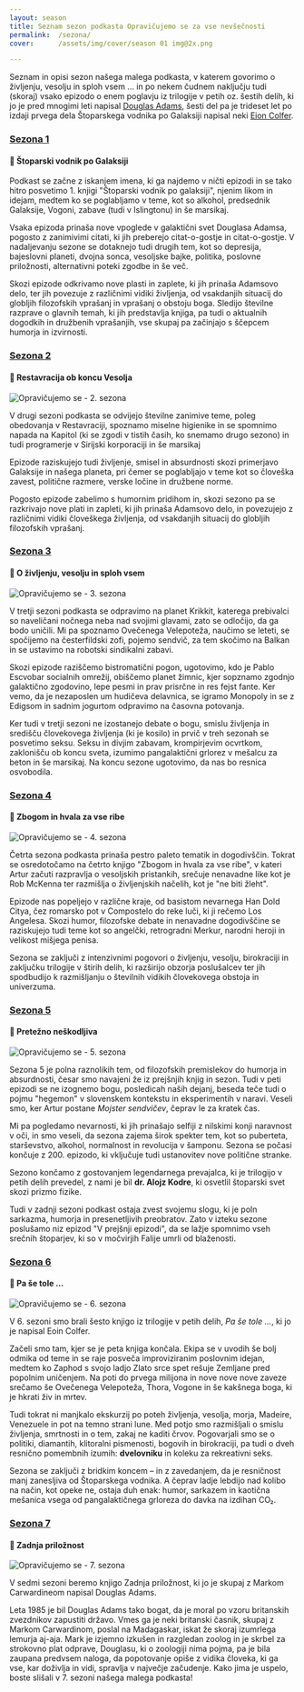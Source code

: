 ```yaml
---
layout: season
title: Seznam sezon podkasta Opravičujemo se za vse nevšečnosti
permalink:  /sezona/
cover:      /assets/img/cover/season 01 img@2x.png

---
```


Seznam in opisi sezon našega malega podkasta, v katerem govorimo o življenju, vesolju in sploh vsem ... in po nekem čudnem naključju tudi (skoraj) vsako epizodo o enem poglavju iz trilogije v petih oz. šestih delih, ki jo je pred mnogimi leti napisal [Douglas Adams](https://sl.wikipedia.org/wiki/Douglas_Adams), šesti del pa je trideset let po izdaji prvega dela Štoparskega vodnika po Galaksiji napisal neki [Eion Colfer](https://en.wikipedia.org/wiki/Eoin_Colfer).

### [Sezona 1](../sezona/01/)
#### 📖 Štoparski vodnik po Galaksiji
<!-- <img class="post-content" src="/assets/img/cover/season 01 img@2x.png" alt="Opravičujemo se - 1. sezona" /> -->

Podkast se začne z iskanjem imena, ki ga najdemo v ničti epizodi in se tako hitro posvetimo 1. knjigi "Štoparski vodnik po galaksiji", njenim likom in idejam, medtem ko se poglabljamo v teme, kot so alkohol, predsednik Galaksije, Vogoni, zabave (tudi v Islingtonu) in še marsikaj. 

Vsaka epizoda prinaša nove vpoglede v galaktični svet Douglasa Adamsa, pogosto z zanimivimi citati, ki jih preberejo citat-o-gostje in citat-o-gostje. V nadaljevanju sezone se dotaknejo tudi drugih tem, kot so depresija, bajeslovni planeti, dvojna sonca, vesoljske bajke, politika, poslovne priložnosti, alternativni poteki zgodbe in še več.

Skozi epizode odkrivamo nove plasti in zaplete, ki jih prinaša Adamsovo delo, ter jih povezuje z različnimi vidiki življenja, od vsakdanjih situacij do globljih filozofskih vprašanj in vprašanj o obstoju boga. Sledijo številne razprave o glavnih temah, ki jih predstavlja knjiga, pa tudi o aktualnih dogodkih in družbenih vprašanjih, vse skupaj pa začinjajo s ščepcem humorja in izvirnosti.

### [Sezona 2](../sezona/02/)
#### 📖 Restavracija ob koncu Vesolja
<img class="post-content" src="/assets/img/cover/season 02 img@2x.png" alt="Opravičujemo se - 2. sezona" />

V drugi sezoni podkasta se odvijejo številne zanimive teme, poleg obedovanja v Restavraciji, spoznamo miselne higienike in se spomnimo napada na Kapitol (ki se zgodi v tistih časih, ko snemamo drugo sezono) in tudi programerje v Sirijski korporaciji in še marsikaj

Epizode raziskujejo tudi življenje, smisel in absurdnosti skozi primerjavo Galaksije in našega planeta, pri čemer se poglabljajo v teme kot so človeška zavest, politične razmere, verske ločine in družbene norme.

Pogosto epizode zabelimo s humornim pridihom in, skozi sezono pa se razkrivajo nove plati in zapleti, ki jih prinaša Adamsovo delo, in povezujejo z različnimi vidiki človeškega življenja, od vsakdanjih situacij do globljih filozofskih vprašanj.


<!-- *GPT* Epizode se dotikajo letenja, stripovskih junakov, Balkana, robotskih zabav, matematičnih paradoksov in družabnih omrežij, med drugim. V ospredju so tudi humor, filozofske razprave in spomini na zgodovinske dogodke, kot so vojne, politični režimi in tehnološki napredki. Skozi številne citate, prebrane s strani različnih gostov, poslušalci vstopajo v raznolik svet Douglasa Adamsa, ki navdihuje razmišljanje o smislu življenja in univerzuma. Vsaka epizoda prinaša svež vpogled v galaktični svet in hkrati spodbuja k razmisleku o človeški eksistenci in družbenih izzivih. -->


### [Sezona 3](../sezona/03/)
#### 📖 O življenju, vesolju in sploh vsem
<img class="post-content" src="/assets/img/cover/season 03 img@2x.png" alt="Opravičujemo se - 3. sezona" />

V tretji sezoni podkasta se odpravimo na planet Krikkit, katerega prebivalci so naveličani nočnega neba nad svojimi glavami, zato se odločijo, da ga bodo uničili. Mi pa spoznamo Ovečenega Velepoteža, naučimo se leteti, se spočijemo na česterfildski zofi, pojemo sendvič, za tem skočimo na Balkan in se ustavimo na robotski sindikalni zabavi.

Skozi epizode raziščemo bistromatični pogon, ugotovimo, kdo je Pablo Escvobar socialnih omrežij, obiščemo planet žimnic, kjer sopznamo zgodnjo galaktično zgodovino, lepe pesmi in prav prisrčne in res fejst fante. Ker vemo, da je nezaposlen um hudičeva delavnica, se igramo Monopoly in se z Edigsom in sadnim jogurtom odpravimo na časovna potovanja.

Ker tudi v tretji sezoni ne izostanejo debate o bogu, smislu življenja in središču človekovega življenja (ki je kosilo) in prvič v treh sezonah se posvetimo seksu. Seksu in divjim zabavam, krompirjevim ocvrtkom, zaklonišču ob koncu sveta, izumimo pangalaktični grlorez v mešalcu za beton in še marsikaj. Na koncu sezone ugotovimo, da nas bo resnica osvobodila. 

### [Sezona 4](../sezona/04/)
#### 📖 Zbogom in hvala za vse ribe
<img class="post-content" src="/assets/img/cover/season 04 img@2x.png" alt="Opravičujemo se - 4. sezona" />

Četrta sezona podkasta prinaša pestro paleto tematik in dogodivščin. Tokrat se osredotočamo na četrto knjigo "Zbogom in hvala za vse ribe", v kateri Artur začuti razpravlja o vesoljskih pristankih, srečuje nenavadne like kot je Rob McKenna ter razmišlja o življenjskih načelih, kot je "ne biti žleht".

Epizode nas popeljejo v različne kraje, od basistom nevarnega Han Dold Citya, čez romarsko pot v Compostelo do reke luči, ki ji rečemo Los Angelesa. Skozi humor, filozofske debate in nenavadne dogodivščine se raziskujejo tudi teme kot so angelčki, retrogradni Merkur, narodni heroji in velikost mišjega penisa.

Sezona se zaključi z intenzivnimi pogovori o življenju, vesolju, birokraciji in zaključku trilogije v štirih delih, ki razširijo obzorja poslušalcev ter jih spodbudijo k razmišljanju o številnih vidikih človekovega obstoja in univerzuma. 

### [Sezona 5](../sezona/05/)
#### 📖 Pretežno neškodljiva
<img class="post-content" src="/assets/img/cover/season 05 img@2x.png" alt="Opravičujemo se - 5. sezona" />

Sezona 5 je polna raznolikih tem, od filozofskih premislekov do humorja in absurdnosti, česar smo navajeni že iz prejšnjih knjig in sezon. Tudi v peti epizodi se ne izognemo bogu, posledicah naših dejanj, beseda teče tudi o pojmu "hegemon" v slovenskem kontekstu in eksperimentih v naravi. Veseli smo, ker Artur postane *Mojster sendvičev*, čeprav le za kratek čas.

Mi pa pogledamo nevarnosti, ki jih prinašajo selfiji z nilskimi konji naravnost v oči, in smo veseli, da sezona zajema širok spekter tem, kot so puberteta, starševstvo, alkohol, normalnost in revolucija v šamponu. Sezona se počasi končuje z 200. epizodo, ki vključuje tudi ustanovitev nove politične stranke. 

Sezono končamo z gostovanjem legendarnega prevajalca, ki je trilogijo v petih delih prevedel, z nami je bil **dr. Alojz Kodre**, ki osvetlil štoparski svet skozi prizmo fizike. 

Tudi v zadnji sezoni podkast ostaja zvest svojemu slogu, ki je poln sarkazma, humorja in presenetljivih preobratov. Zato v izteku sezone poslušamo niz epizod "V prejšnji epizodi", da se lažje spomnimo vseh srečnih štoparjev, ki so v močvirjih Falije umrli od blaženosti. 

### [Sezona 6](../sezona/06/)
#### 📖 Pa še tole …
<img class="post-content" src="/assets/img/cover/season 06 img@2x.png" alt="Opravičujemo se - 6. sezona" />

V 6. sezoni smo brali šesto knjigo iz trilogije v petih delih, *Pa še tole ...*, ki jo je napisal Eoin Colfer. 

Začeli smo tam, kjer se je peta knjiga končala. Ekipa se v uvodih še bolj odmika od teme in se raje posveča improviziranim poslovnim idejan, medtem ko Zaphod s svojo ladjo Zlato srce spet rešuje Zemljane pred popolnim uničenjem. Na poti do prvega milijona in nove nove nove zaveze srečamo še Ovečenega Velepoteža, Thora, Vogone in še kakšnega boga, ki je hkrati živ in mrtev. 

Tudi tokrat ni manjkalo ekskurzij po poteh življenja, vesolja, morja, Madeire, Venezuele in pot na temno strani lune. Med potjo smo razmišljali o smislu življenja, smrtnosti in o tem, zakaj ne kaditi črvov. Pogovarjali smo se o politiki, diamantih, klitoralni pismenosti, bogovih in birokraciji, pa tudi o dveh resnično pomembnih izumih: **dvelovniku** in koleku za rekreativni seks.

Sezona se zaključi z bridkim koncem – in z zavedanjem, da je resničnost manj zanesljiva od Štoparskega vodnika. A čeprav ladje lebdijo nad kolibo na način, kot opeke ne, ostaja duh enak: humor, sarkazem in kaotična mešanica vsega od pangalaktičnega grloreza do davka na izdihan CO₂.

### [Sezona 7](../sezona/07/)
#### 📖 Zadnja priložnost
<img class="post-content" src="/assets/img/cover/season 07 img@2x.png" alt="Opravičujemo se - 7. sezona" />

V sedmi sezoni beremo knjigo Zadnja priložnost, ki jo je skupaj z Markom Carwardineom napisal Douglas Adams.

Leta 1985 je bil Douglas Adams tako bogat, da je moral po vzoru britanskih zvezdnikov zapustiti državo. Vmes ga je neki britanski časnik, skupaj z Markom Carwardinom, poslal na Madagaskar, iskat že skoraj izumrlega lemurja aj-aja. Mark je izjemno izkušen in razgledan zoolog in je skrbel za strokovno plat odprave, Douglasu, ki o zoologiji nima pojma, pa je bila zaupana predvsem naloga, da popotovanje opiše z vidika človeka, ki ga vse, kar doživlja in vidi, spravlja v največje začudenje. Kako jima je uspelo, boste slišali v 7. sezoni našega malega podkasta! 

